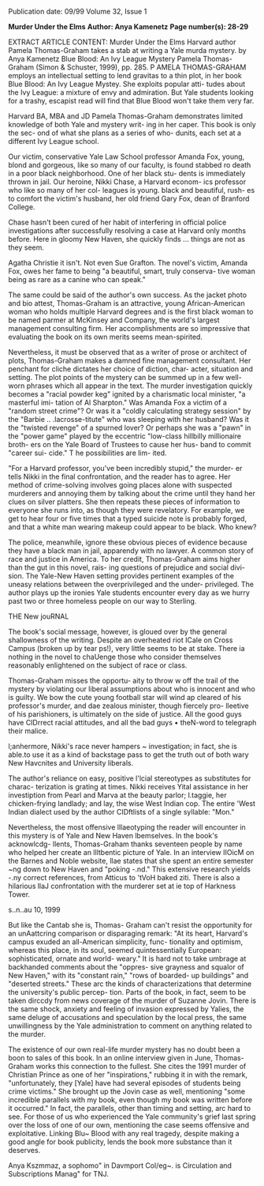 Publication date: 09/99
Volume 32, Issue 1

**Murder Under the Elms**
**Author: Anya Kamenetz**
**Page number(s): 28-29**

EXTRACT ARTICLE CONTENT:
Murder Under the Elms 
Harvard author Pamela Thomas-Graham takes a stab 
at writing a Yale murda mystery. 
by Anya Kamenetz 
Blue Blood: An Ivy League Mystery 
Pamela Thomas-Graham (Simon & Schuster, 1999), pp. 285. 
P 
AMELA THOMAS-GRAHAM employs an 
intellectual setting to lend gravitas to 
a thin plot, in her book Blue Blood: An Ivy 
League Mystey. She exploits popular atti-
tudes about the Ivy League: a mixture of 
envy and admiration. But Yale students 
looking for a trashy, escapist read will find 
that Blue Blood won't take them very far. 


Harvard BA, MBA and JD Pamela 
Thomas-Graham demonstrates limited 
knowledge of both Yale and mystery writ-
ing in her caper. This book is only the sec-
ond of what she plans as a series of who-
dunits, each set at a different Ivy League 
school. 


Our victim, conservative Yale Law 
School professor Amanda Fox, young, 
blond and gorgeous, like so many of our 
faculty, is found stabbed ro death in a poor 
black neighborhood. One of her black stu-
dents is immediately thrown in jail. Our 
heroine, Nikki Chase, a Harvard econom-
ics professor who like so many of her col-
leagues is young. black and beautiful, rush-
es to comfort the victim's husband, her old 
friend Gary Fox, dean of Branford College. 


Chase hasn't been cured of her habit of 
interfering in official police investigations 
after successfully resolving a case at 
Harvard only months before. Here in 
gloomy New Haven, she quickly finds ... 
things are not as they seem. 


Agatha Christie it isn't. Not even Sue 
Grafton. The novel's victim, Amanda Fox, 
owes her fame to being "a beautiful, smart, 
truly conserva-
tive 
woman 
being as rare 
as a canine 
who can speak." 


The same could be said of the 
author's own success. As the jacket photo 
and bio attest, Thomas-Graham is an 
attractive, young African-American woman 
who holds multiple Harvard degrees and is 
the first black woman to be named parmer 
at McKinsey and Company, the world's 
largest management consulting firm. Her 
accomplishments are so impressive that 
evaluating the book on its own merits 
seems mean-spirited. 


Nevertheless, it must be observed that 
as a writer of prose or architect of plots, 
Thomas-Graham makes a damned fine 
management consultant. Her penchant for 
cliche dictates her choice of diction, char-
acter, situation and setting. The plot points 
of the mystery can be summed up in a few 
well-worn phrases which all appear in the 
text. The murder investigation quickly 
becomes a "racial powder keg" ignited by a 
charismatic local minister, "a masterful imi-
tation of Al Sharpton." Was Amanda Fox a 
victim of a "random street crime"? Or was 
it a "coldly calculating strategy session" by 
the "Barbie .. .lacrosse-titute" who was 
sleeping with her husband? Was it the 
"twisted revenge" of a spurned lover? Or 
perhaps she was a "pawn" in the "power 
game" played by the eccentric "low-class 
hillbilly millionaire broth-
ers on the Yale Board of 
Trustees to cause her hus-
band to commit "career sui-
cide." T he possibilities are lim-
ited. 


"For a Harvard professor, 
you've been incredibly stupid," the murder-
er tells Nikki in the final confrontation, 
and the reader has to agree. Her method of 
crime-solving involves going places alone 
with suspected murderers and annoying 
them by talking about the crime until they 
hand her clues on silver platters. She then 
repeats these pieces of information to 
everyone she runs into, as though they were 
revelatory. For example, we get to hear four 
or five times that a typed suicide note is 
probably forged, and that a white man 
wearing makeup could appear to be black. 
Who knew? 


The police, meanwhile, ignore these 
obvious pieces of evidence because they 
have a black man in jail, apparendy with no 
lawyer. A common story of race and justice 
in America. To her credit, Thomas-Graham 
aims higher than the gut in this novel, rais-
ing questions of prejudice and social divi-
sion. The Yale-New Haven setting provides 
pertinent examples of the uneasy relations 
between the overprivileged and the under-
privileged. The author plays up the ironies 
Yale students encounter every day as we 
hurry past two or three homeless people on 
our way to Sterling. 


THE New jouRNAL


The book's social message, however, is 
gloued over by the general shallowness of 
the writing. Despite an overheated riot 
ICale on Cross Campus (broken up by tear 
ps!), very little seems to be at stake. There 
ia nothing in the novel to chaUenge those 
who 
consider themselves 
reasonably 
enlightened on the subject of race or class. 


Thomas-Graham misses the opportu-
aity to throw w off the trail of the mystery 
by violating our liberal assumptions about 
who is innocent and who is guilty. We 
bow the cute young football star will wind 
ap cleared of his professor's murder, and 
dae zealous minister, though fiercely pro-
lleetive of his parishioners, is ultimately on 
the side of justice. All the good guys have 
CIDrrect racial attitudes, and all the bad guys 
• 
theN-word to telegraph their malice. 


l;anhermore, Nikki's race never hampers 
~ investigation; in fact, she is able.to use 
it as a kind of backstage pass to get the 
truth out of both wary New Havcnites and 
University liberals. 


The author's reliance on easy, positive 
l'lcial stereotypes as substitutes for charac-
terization is grating at times. Nikki receives 
Yital assistance in her investiption from 
Pearl and Marva at the beauty parlor; 
l.taggie, her chicken-frying landlady; and 
lay, the wise West Indian cop. The entire 
'West Indian dialect used by the author 
CIDftlists of a single syllable: "Mon." 


Nevertheless, the most offensive 
lllaeotyping the reader will encounter in 
this mystery is of Yale and New Haven 
lbemselves. In the book's acknowlcdg-
llents, Thomas-Graham thanks seventeen 
people by name who helped her create an 
llltbentic picture of Yale. In an interview 
IIOicM on the Barnes and Noble website, 
llae states that she spent an entire semester 
~ng down to New Haven and "poking 
-.nd." This extensive research yields 
-.ny correct references, from Atticus to 
'tVoH baked ziti. There is also a hilarious 
llaJ confrontation with the murderer set at 
ie top of Harkness Tower. 


s..n..au 10, 1999 


But like the Cantab she is, Thomas-
Graham can't resist the opportunity for an 
unAattcring comparison or disparaging 
remark: "At its heart, Harvard's campus 
exuded an all-American simplicity, func-
tionality and optimism, whereas this place, 
in its soul, seemed quintessentially 
European: sophisticated, ornate and world-
weary." It is hard not to take umbrage at 
backhanded comments about the "oppres-
sive grayness and squalor of New Haven," 
with its "constant rain," "rows of boarded-
up buildings" and "deserted streets." These 
arc the kinds of characterizations that 
determine the university's public percep-
tion. Parts of the book, in fact, seem to be 
taken dirccdy from news coverage of the 
murder of Suzanne Jovin. There is the same 
shock, anxiety and feeling of invasion 
expressed by Yalies, the same deluge of 
accusations and speculation by the local 
press, the same unwillingness by the Yale 
administration to comment on anything 
related to the murder. 


The existence of our own real-life 
murder mystery has no doubt been a boon 
to sales of this book. In an online interview 
given in June, Thomas-Graham works this 
connection to the fullest. She cites the 1991 
murder of Christian Prince as one of her 
"inspirations," rubbing it in with the 
remark, "unfortunately, they [Yale] have 
had several episodes of students being 
crime victims." She brought up the Jovin 
case as well, mentioning "some incredible 
parallels with my book, even though my 
book was written before it occurred." In 
fact, the parallels, other than timing and 
setting, arc hard to see. For those of us who 
experienced the Yale community's grief last 
spring over the loss of one of our own, 
mentioning the case seems offensive and 
exploitative. Linking Blu~ Blood with any 
real tragedy, despite making a good angle 
for book publicity, lends the book more 
substance than it deserves. 


Anya Kszmmaz, a sophomo" in Davmport 
Col/eg~. is Circulation and Subscriptions 
Manag" for TNJ.